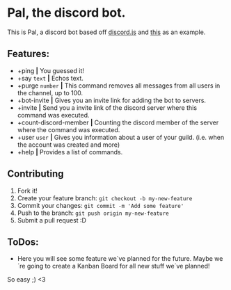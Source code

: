 # Pal, the discord bot.
This is Pal, a discord bot based off <a href="https://github.com/hydrabolt/discord.js/">discord.js</a> and <a href="https://gist.github.com/eslachance/3349734a98d30011bb202f47342601d3">this</a> as an example.

## Features:
- +ping **|** You guessed it!
- +say ```text``` **|** Echos text.
- +purge ```number``` **|** This command removes all messages from all users in the channel, up to 100.
- +bot-invite **|** Gives you an invite link for adding the bot to servers.
- +invite **|** Send you a invite link of the discord server where this command was executed.
- +count-discord-member **|** Counting the discord member of the server where the command was executed.
- +user ```user``` **|** Gives you information about a user of your guild. (i.e. when the account was created and more)
- +help **|** Provides a list of commands.


## Contributing

1. Fork it!
2. Create your feature branch: `git checkout -b my-new-feature`
3. Commit your changes: `git commit -m 'Add some feature'`
4. Push to the branch: `git push origin my-new-feature`
5. Submit a pull request :D

## ToDos:

* Here you will see some feature we´ve planned for the future. Maybe we´re going to create a Kanban Board for all new stuff we´ve planned!

So easy ;) <3
